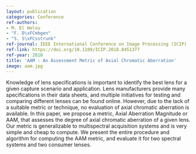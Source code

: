 ```yaml
---
layout: publication
categories: Conference
ref-authors:
- M. El Helou
- "F. D\xFCmbgen"
- "S. S\xFCsstrunk"
ref-journal: IEEE International Conference on Image Processing (ICIP)
ref-link: https://doi.org/10.1109/ICIP.2018.8451377
ref-year: 2018
title: 'AAM : An Assessment Metric of Axial Chromatic Aberration'
image: aam.jpg
---
```


Knowledge of lens specifications is important to identify the best lens for a given capture scenario and application. Lens manufacturers provide many specifications in their data sheets, and multiple initiatives for testing and comparing different lenses can be found online. However, due to the lack of a suitable metric or technique, no evaluation of axial chromatic aberration is available. In this paper, we propose a metric, Axial Aberration Magnitude or AAM, that assesses the degree of axial chromatic aberration of a given lens. Our metric is generalizable to multispectral acquisition systems and is very simple and cheap to compute. We present the entire procedure and algorithm for computing the AAM metric, and evaluate it for two spectral systems and two consumer lenses.
